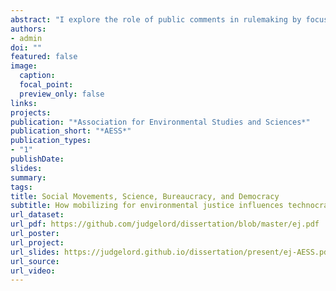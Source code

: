 ```yaml
---
abstract: "I explore the role of public comments in rulemaking by focusing on their role in the environmental justice movement. Environmental justice concerns focus on the unequal access to healthy environments and protection from harms caused by things like pollution and climate change. The ways in which agencies consider environmental justice highlights how rulemaking has distributive consequences, how the public comment process creates a political community, and how claims raised by activists are addressed. Examining over 20,000 rulemaking processes at agencies known to address environmental justice concerns, I find that when public comments raise environmental justice concerns, these concerns are more likely to be addressed in the final rule. Effects vary across agencies, possibly due to the alignment of environmental justice aims with agency missions. While we cannot infer that agencies addressing environmental justice concerns is caused by the public comments themselves, comments may be a good proxy for mobilization in general. Furthermore, the correlation between mobilization and policy changes is largest and most significant in agencies with missions focused on environmental and distributional policy, i.e. the kinds of agencies we may expect to be most responsive to environmental justice concerns."
authors:
- admin
doi: ""
featured: false
image:
  caption:
  focal_point:
  preview_only: false
links:
projects:
publication: "*Association for Environmental Studies and Sciences*"
publication_short: "*AESS*"
publication_types:
- "1"
publishDate: 
slides:
summary: 
tags:
title: Social Movements, Science, Bureaucracy, and Democracy
subtitle: How mobilizing for environmental justice influences technocratic policymaking
url_dataset: 
url_pdf: https://github.com/judgelord/dissertation/blob/master/ej.pdf
url_poster:
url_project:
url_slides: https://judgelord.github.io/dissertation/present/ej-AESS.pdf
url_source:
url_video:
---
```



